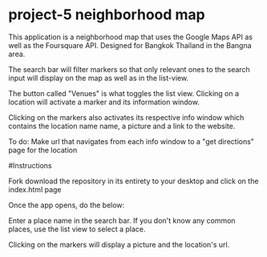 # project-5 neighborhood map

This application is a neighborhood map that uses the Google Maps API as well as the Foursquare API. Designed for Bangkok Thailand in the Bangna area.

The search bar will filter markers so that only relevant ones to the search input will display on the map as well as in the list-view.

The button called "Venues" is what toggles the list view. Clicking on a location will activate a marker and its information window.

Clicking on the markers also activates its respective info window which contains the location name name, a picture and a link to the website. 

To do: Make url that navigates from each info window to a "get directions" page for the location

#Instructions

Fork download the repository in its entirety to your desktop and click on the index.html page

Once the app opens, do the below:

Enter a place name in the search bar. If you don't know any common places, use the list view to select a place. 

Clicking on the markers will display a picture and the location's url.

